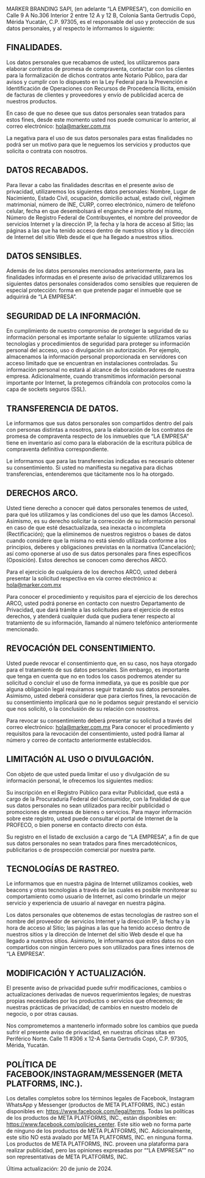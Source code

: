 MARKER BRANDING SAPI, (en adelante “LA EMPRESA”), con domicilio en Calle 9 A No.306 Interior 2 entre 12 A y 12 B, Colonia Santa Gertrudis Copó, Mérida Yucatán, C.P. 97305, es el responsable del uso y protección de sus datos personales, y al respecto le informamos lo siguiente:

## FINALIDADES.
Los datos personales que recabamos de usted, los utilizaremos para elaborar contratos de promesa de compraventa, contactar con los clientes para la formalización de dichos contratos ante Notario Público, para dar avisos y cumplir con lo dispuesto en la Ley Federal para la Prevención e Identificación de Operaciones con Recursos de Procedencia Ilícita, emisión de facturas de clientes y proveedores y envío de publicidad acerca de nuestros productos.

En caso de que no desee que sus datos personales sean tratados para estos fines, desde este momento usted nos puede comunicar lo anterior, al correo electrónico: hola@marker.com.mx

La negativa para el uso de sus datos personales para estas finalidades no podrá ser un motivo para que le neguemos los servicios y productos que solicita o contrata con nosotros.

## DATOS RECABADOS.
Para llevar a cabo las finalidades descritas en el presente aviso de privacidad, utilizaremos los siguientes datos personales: Nombre, Lugar de Nacimiento, Estado Civil, ocupación, domicilio actual, estado civil, régimen matrimonial, número de INE, CURP, correo electrónico, número de teléfono celular, fecha en que desembolsará el enganche e importe del mismo, Número de Registro Federal de Contribuyentes, el nombre del proveedor de servicios Internet y la dirección IP, la fecha y la hora de acceso al Sitio; las páginas a las que ha tenido acceso dentro de nuestros sitios y la dirección de Internet del sitio Web desde el que ha llegado a nuestros sitios.

## DATOS SENSIBLES.
Además de los datos personales mencionados anteriormente, para las finalidades informadas en el presente aviso de privacidad utilizaremos los siguientes datos personales considerados como sensibles que requieren de especial protección: forma en que pretende pagar el inmueble que se adquirirá de “LA EMPRESA”.

## SEGURIDAD DE LA INFORMACIÓN.
En cumplimiento de nuestro compromiso de proteger la seguridad de su información personal es importante señalar lo siguiente: utilizamos varias tecnologías y procedimientos de seguridad para proteger su información personal del acceso, uso o divulgación sin autorización. Por ejemplo, almacenamos la información personal proporcionada en servidores con acceso limitado que se encuentran en instalaciones controladas. Su información personal no estará al alcance de los colaboradores de nuestra empresa. Adicionalmente, cuando transmitimos información personal importante por Internet, la protegemos cifrándola con protocolos como la capa de sockets seguros (SSL).

## TRANSFERENCIA DE DATOS.
Le informamos que sus datos personales son compartidos dentro del país con personas distintas a nosotros, para la elaboración de los contratos de promesa de compraventa respecto de los inmuebles que “LA EMPRESA” tiene en inventario así como para la elaboración de la escritura pública de compraventa definitiva correspondiente.

Le informamos que para las transferencias indicadas es necesario obtener su consentimiento. Si usted no manifiesta su negativa para dichas transferencias, entenderemos que tácitamente nos lo ha otorgado.

## DERECHOS ARCO.
Usted tiene derecho a conocer qué datos personales tenemos de usted, para qué los utilizamos y las condiciones del uso que les damos (Acceso). Asimismo, es su derecho solicitar la corrección de su información personal en caso de que esté desactualizada, sea inexacta o incompleta (Rectificación); que la eliminemos de nuestros registros o bases de datos cuando considere que la misma no está siendo utilizada conforme a los principios, deberes y obligaciones previstas en la normativa (Cancelación); así como oponerse al uso de sus datos personales para fines específicos (Oposición). Estos derechos se conocen como derechos ARCO.

Para el ejercicio de cualquiera de los derechos ARCO, usted deberá presentar la solicitud respectiva en vía correo electrónico a: hola@marker.com.mx

Para conocer el procedimiento y requisitos para el ejercicio de los derechos ARCO, usted podrá ponerse en contacto con nuestro Departamento de Privacidad, que dará trámite a las solicitudes para el ejercicio de estos derechos, y atenderá cualquier duda que pudiera tener respecto al tratamiento de su información, llamando al número telefónico anteriormente mencionado.

## REVOCACIÓN DEL CONSENTIMIENTO.
Usted puede revocar el consentimiento que, en su caso, nos haya otorgado para el tratamiento de sus datos personales. Sin embargo, es importante que tenga en cuenta que no en todos los casos podremos atender su solicitud o concluir el uso de forma inmediata, ya que es posible que por alguna obligación legal requiramos seguir tratando sus datos personales. Asimismo, usted deberá considerar que para ciertos fines, la revocación de su consentimiento implicará que no le podamos seguir prestando el servicio que nos solicitó, o la conclusión de su relación con nosotros.

Para revocar su consentimiento deberá presentar su solicitud a través del correo electrónico: hola@marker.com.mx Para conocer el procedimiento y requisitos para la revocación del consentimiento, usted podrá llamar al número y correo de contacto anteriormente establecidos.

## LIMITACIÓN AL USO O DIVULGACIÓN.
Con objeto de que usted pueda limitar el uso y divulgación de su información personal, le ofrecemos los siguientes medios:

Su inscripción en el Registro Público para evitar Publicidad, que está a cargo de la Procuraduría Federal del Consumidor, con la finalidad de que sus datos personales no sean utilizados para recibir publicidad o promociones de empresas de bienes o servicios. Para mayor información sobre este registro, usted puede consultar el portal de Internet de la PROFECO, o bien ponerse en contacto directo con ésta.

Su registro en el listado de exclusión a cargo de “LA EMPRESA”, a fin de que sus datos personales no sean tratados para fines mercadotécnicos, publicitarios o de prospección comercial por nuestra parte.

## TECNOLOGÍAS DE RASTREO.
Le informamos que en nuestra página de Internet utilizamos cookies, web beacons y otras tecnologías a través de las cuales es posible monitorear su comportamiento como usuario de Internet, así como brindarle un mejor servicio y experiencia de usuario al navegar en nuestra página.

Los datos personales que obtenemos de estas tecnologías de rastreo son el nombre del proveedor de servicios Internet y la dirección IP, la fecha y la hora de acceso al Sitio; las páginas a las que ha tenido acceso dentro de nuestros sitios y la dirección de Internet del sitio Web desde el que ha llegado a nuestros sitios. Asimismo, le informamos que estos datos no con compartidos con ningún tercero pues son utilizados para fines internos de “LA EMPRESA”.

## MODIFICACIÓN Y ACTUALIZACIÓN.
El presente aviso de privacidad puede sufrir modificaciones, cambios o actualizaciones derivadas de nuevos requerimientos legales; de nuestras propias necesidades por los productos o servicios que ofrecemos; de nuestras prácticas de privacidad; de cambios en nuestro modelo de negocio, o por otras causas.

Nos comprometemos a mantenerlo informado sobre los cambios que pueda sufrir el presente aviso de privacidad, en nuestras oficinas sitas en Periférico Norte. Calle 11 #306 x 12-A Santa Gertrudis Copó, C.P. 97305, Mérida, Yucatán.

## POLÍTICA DE FACEBOOK/INSTAGRAM/MESSENGER (META PLATFORMS, INC.).
Los detalles completos sobre los términos legales de Facebook, Instagram WhatsApp y Messenger (productos de META PLATFORMS, INC.) están disponibles en: https://www.facebook.com/legal/terms. Todas las políticas de los productos de META PLATFORMS, INC., están disponibles en: https://www.facebook.com/policies_center. Este sitio web no forma parte de ninguno de los productos de META PLATFORMS, INC. Adicionalmente, este sitio NO está avalado por META PLATFORMS, INC. en ninguna forma. Los productos de META PLATFORMS, INC. proveen una plataforma para realizar publicidad, pero las opiniones expresadas por ““LA EMPRESA”” no son representativas de META PLATFORMS, INC.

Última actualización: 20 de junio de 2024.
